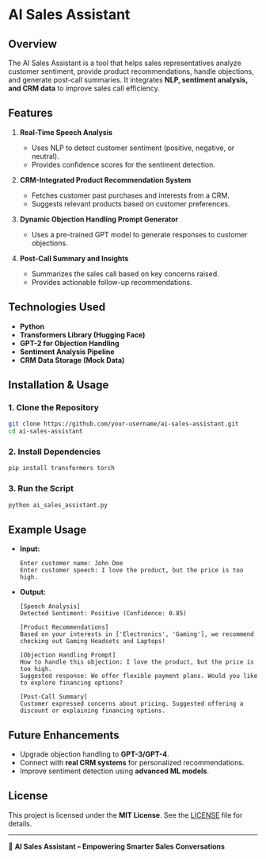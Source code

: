 # AI Sales Assistant

## Overview
The AI Sales Assistant is a tool that helps sales representatives analyze customer sentiment, provide product recommendations, handle objections, and generate post-call summaries. It integrates **NLP, sentiment analysis, and CRM data** to improve sales call efficiency.

## Features
1. **Real-Time Speech Analysis**  
   - Uses NLP to detect customer sentiment (positive, negative, or neutral).
   - Provides confidence scores for the sentiment detection.

2. **CRM-Integrated Product Recommendation System**  
   - Fetches customer past purchases and interests from a CRM.
   - Suggests relevant products based on customer preferences.

3. **Dynamic Objection Handling Prompt Generator**  
   - Uses a pre-trained GPT model to generate responses to customer objections.

4. **Post-Call Summary and Insights**  
   - Summarizes the sales call based on key concerns raised.
   - Provides actionable follow-up recommendations.

## Technologies Used
- **Python**
- **Transformers Library (Hugging Face)**
- **GPT-2 for Objection Handling**
- **Sentiment Analysis Pipeline**
- **CRM Data Storage (Mock Data)**

## Installation & Usage
### 1. Clone the Repository
```bash
git clone https://github.com/your-username/ai-sales-assistant.git
cd ai-sales-assistant
```

### 2. Install Dependencies
```bash
pip install transformers torch
```

### 3. Run the Script
```bash
python ai_sales_assistant.py
```

## Example Usage
- **Input:**
  ```plaintext
  Enter customer name: John Doe
  Enter customer speech: I love the product, but the price is too high.
  ```

- **Output:**
  ```plaintext
  [Speech Analysis]
  Detected Sentiment: Positive (Confidence: 0.85)

  [Product Recommendations]
  Based on your interests in ['Electronics', 'Gaming'], we recommend checking out Gaming Headsets and Laptops!

  [Objection Handling Prompt]
  How to handle this objection: I love the product, but the price is too high.
  Suggested response: We offer flexible payment plans. Would you like to explore financing options?

  [Post-Call Summary]
  Customer expressed concerns about pricing. Suggested offering a discount or explaining financing options.
  ```

## Future Enhancements
- Upgrade objection handling to **GPT-3/GPT-4**.
- Connect with **real CRM systems** for personalized recommendations.
- Improve sentiment detection using **advanced ML models**.

## License
This project is licensed under the **MIT License**. See the [LICENSE](LICENSE.txt) file for details.

---

🚀 **AI Sales Assistant – Empowering Smarter Sales Conversations**
